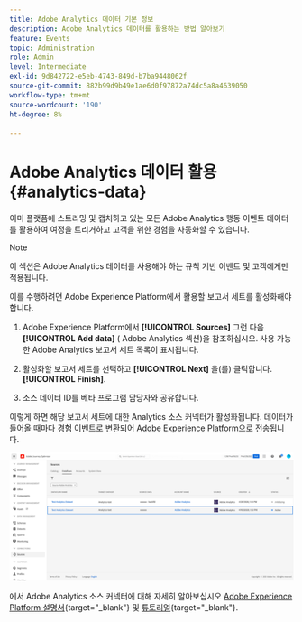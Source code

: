```yaml
---
title: Adobe Analytics 데이터 기본 정보
description: Adobe Analytics 데이터를 활용하는 방법 알아보기
feature: Events
topic: Administration
role: Admin
level: Intermediate
exl-id: 9d842722-e5eb-4743-849d-b7ba9448062f
source-git-commit: 882b99d9b49e1ae6d0f97872a74dc5a8a4639050
workflow-type: tm+mt
source-wordcount: '190'
ht-degree: 8%

---
```


# Adobe Analytics 데이터 활용{#analytics-data}

이미 플랫폼에 스트리밍 및 캡처하고 있는 모든 Adobe Analytics 행동 이벤트 데이터를 활용하여 여정을 트리거하고 고객을 위한 경험을 자동화할 수 있습니다.

>[!NOTE]
>
>이 섹션은 Adobe Analytics 데이터를 사용해야 하는 규칙 기반 이벤트 및 고객에게만 적용됩니다.

이를 수행하려면 Adobe Experience Platform에서 활용할 보고서 세트를 활성화해야 합니다.

1. Adobe Experience Platform에서 **[!UICONTROL Sources]** 그런 다음 **[!UICONTROL Add data]** ( Adobe Analytics 섹션)을 참조하십시오. 사용 가능한 Adobe Analytics 보고서 세트 목록이 표시됩니다.

1. 활성화할 보고서 세트를 선택하고 **[!UICONTROL Next]** 을(를) 클릭합니다. **[!UICONTROL Finish]**.

1. 소스 데이터 ID를 베타 프로그램 담당자와 공유합니다.

이렇게 하면 해당 보고서 세트에 대한 Analytics 소스 커넥터가 활성화됩니다. 데이터가 들어올 때마다 경험 이벤트로 변환되어 Adobe Experience Platform으로 전송됩니다.

![](assets/jo-event9.png)

에서 Adobe Analytics 소스 커넥터에 대해 자세히 알아보십시오  [Adobe Experience Platform 설명서](https://experienceleague.adobe.com/docs/experience-platform/sources/connectors/adobe-applications/analytics.html?lang=ko-KR){target=&quot;_blank&quot;} 및 [튜토리얼](https://experienceleague.adobe.com/docs/experience-platform/sources/ui-tutorials/create/adobe-applications/analytics.html){target=&quot;_blank&quot;}.
